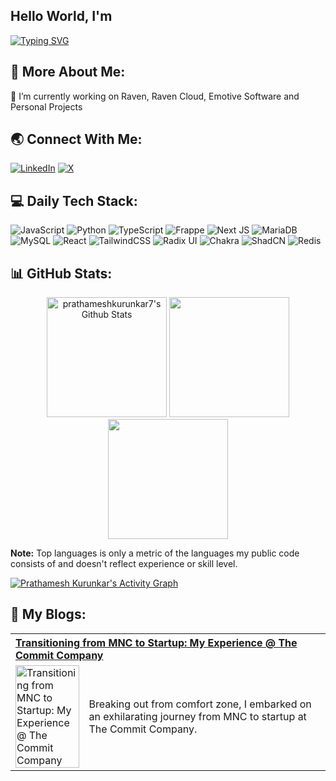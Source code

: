 ## Hello World, I'm
<a href="https://git.io/typing-svg"><img src="https://readme-typing-svg.demolab.com?font=Inter&pause=1000&random=false&width=435&lines=Software+Developer+%40The+Commit+Company;SIH+2022+Winner;Building+Raven,Raven+Cloud+Emotive+Software" alt="Typing SVG" /></a>

## 💫 More About Me:
🔭 I’m currently working on Raven, Raven Cloud, Emotive Software and Personal Projects

## 🌏 Connect With Me:
[![LinkedIn](https://img.shields.io/badge/LinkedIn-%230077B5.svg?logo=linkedin&logoColor=white)](https://linkedin.com/in/prathameshkurunkar7) [![X](https://img.shields.io/badge/X-black.svg?logo=X&logoColor=white)](https://x.com/prathameshkurunkar74) 

## 💻 Daily Tech Stack:

![JavaScript](https://img.shields.io/badge/javascript-%23323330.svg?style=for-the-badge&logo=javascript&logoColor=%23F7DF1E) ![Python](https://img.shields.io/badge/python-3670A0?style=for-the-badge&logo=python&logoColor=ffdd54) ![TypeScript](https://img.shields.io/badge/typescript-%23007ACC.svg?style=for-the-badge&logo=typescript&logoColor=white)
![Frappe](https://img.shields.io/badge/Frappe-0089FF.svg?style=for-the-badge&logo=Frappe&logoColor=white) ![Next JS](https://img.shields.io/badge/Next-black?style=for-the-badge&logo=next.js&logoColor=white) ![MariaDB](https://img.shields.io/badge/MariaDB-003545?style=for-the-badge&logo=mariadb&logoColor=white) ![MySQL](https://img.shields.io/badge/mysql-%2300000f.svg?style=for-the-badge&logo=mysql&logoColor=white) ![React](https://img.shields.io/badge/react-%2320232a.svg?style=for-the-badge&logo=react&logoColor=%2361DAFB) ![TailwindCSS](https://img.shields.io/badge/tailwindcss-%2338B2AC.svg?style=for-the-badge&logo=tailwind-css&logoColor=white) ![Radix UI](https://img.shields.io/badge/Radix%20UI-161618.svg?style=for-the-badge&logo=Radix-UI&logoColor=white) ![Chakra](https://img.shields.io/badge/chakra-%234ED1C5.svg?style=for-the-badge&logo=chakraui&logoColor=white) ![ShadCN](https://img.shields.io/badge/shadcn/ui-000000.svg?style=for-the-badge&logo=shadcn/ui&logoColor=white) ![Redis](https://img.shields.io/badge/redis-%7A0C00.svg?style=for-the-badge&logo=redis&logoColor=white)

## 📊 GitHub Stats:

<p align="center">
  <a href="https://github.com/prathameshkurunkar7/github-readme-stats"><img alt="prathameshkurunkar7's Github Stats" src="https://github-readme-stats-prathameshkurunkar7.vercel.app/api/?username=prathameshkurunkar7&show_icons=true&include_all_commits=true&count_private=true&role=owner,collaborator,member&theme=nightowl&hide_border=true&show=prs_merged,prs_merged_percentage&cache_seconds=21600" height="192px"/></a>
<img src="https://github-readme-streak-stats.herokuapp.com/?user=prathameshkurunkar7&theme=nightowl&hide_border=true&cache_seconds=21600" height="192px"/>
<img src="https://github-readme-stats-prathameshkurunkar7.vercel.app/api/top-langs/?username=prathameshkurunkar7&theme=nightowl&hide_border=true&include_all_commits=true&count_private=true&role=owner,collaborator,member&layout=compact&size_weight=0.4&count_weight=0.6&cache_seconds=21600" height="192px" />
</p>
<b>Note:</b> Top languages is only a metric of the languages my public code consists of and doesn't reflect experience or skill level.
  

<a href="https://github.com/ashutosh00710/github-readme-activity-graph"><img alt="Prathamesh Kurunkar's Activity Graph" src="https://github-readme-activity-graph.vercel.app/graph/?username=prathameshkurunkar7&theme=tokyo-night&line=F85D7F&point=FFFFFF&hide_border=true&cache_seconds=21600" /></a>


## 📝 My Blogs:
    
<table>
  <tr>
    <th align="left" colspan="2"><a href="https://thecommit.company//blog/culture/transitioning-from-mnc-to-startup-my-experience-at-the-commit-company">Transitioning from MNC to Startup: My Experience @ The Commit Company</a></th>
  </tr>
  <tr>
    <td width="20%"><a href="https://thecommit.company//blog/culture/transitioning-from-mnc-to-startup-my-experience-at-the-commit-company"><img src="https://thecommit.company/files/a-juxtaposition-of-a-bustling-multinational-corporation-office-transitioning-to-a-cozy-dynamic-star.jpeg" alt="Transitioning from MNC to Startup: My Experience @ The Commit Company" width="100%"></a></td>
    <td width="80%">Breaking out from comfort zone, I embarked on an exhilarating journey from MNC to startup at The Commit Company.</td>
  </tr>
</table>

